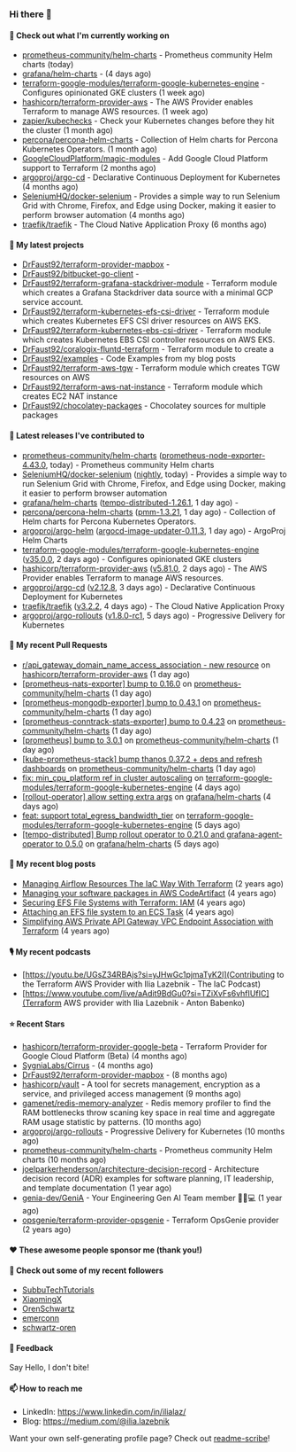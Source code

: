 ### Hi there 👋

#### 👷 Check out what I'm currently working on

- [prometheus-community/helm-charts](https://github.com/prometheus-community/helm-charts) - Prometheus community Helm charts (today)
- [grafana/helm-charts](https://github.com/grafana/helm-charts) -  (4 days ago)
- [terraform-google-modules/terraform-google-kubernetes-engine](https://github.com/terraform-google-modules/terraform-google-kubernetes-engine) - Configures opinionated GKE clusters (1 week ago)
- [hashicorp/terraform-provider-aws](https://github.com/hashicorp/terraform-provider-aws) - The AWS Provider enables Terraform to manage AWS resources. (1 week ago)
- [zapier/kubechecks](https://github.com/zapier/kubechecks) - Check your Kubernetes changes before they hit the cluster (1 month ago)
- [percona/percona-helm-charts](https://github.com/percona/percona-helm-charts) - Collection of Helm charts for Percona Kubernetes Operators. (1 month ago)
- [GoogleCloudPlatform/magic-modules](https://github.com/GoogleCloudPlatform/magic-modules) - Add Google Cloud Platform support to Terraform (2 months ago)
- [argoproj/argo-cd](https://github.com/argoproj/argo-cd) - Declarative Continuous Deployment for Kubernetes (4 months ago)
- [SeleniumHQ/docker-selenium](https://github.com/SeleniumHQ/docker-selenium) - Provides a simple way to run Selenium Grid with Chrome, Firefox, and Edge using Docker, making it easier to perform browser automation (4 months ago)
- [traefik/traefik](https://github.com/traefik/traefik) - The Cloud Native Application Proxy (6 months ago)

#### 🌱 My latest projects

- [DrFaust92/terraform-provider-mapbox](https://github.com/DrFaust92/terraform-provider-mapbox) - 
- [DrFaust92/bitbucket-go-client](https://github.com/DrFaust92/bitbucket-go-client) - 
- [DrFaust92/terraform-grafana-stackdriver-module](https://github.com/DrFaust92/terraform-grafana-stackdriver-module) - Terraform module which creates a Grafana Stackdriver data source with a minimal GCP service account.
- [DrFaust92/terraform-kubernetes-efs-csi-driver](https://github.com/DrFaust92/terraform-kubernetes-efs-csi-driver) - Terraform module which creates Kubernetes EFS CSI driver resources on AWS EKS.
- [DrFaust92/terraform-kubernetes-ebs-csi-driver](https://github.com/DrFaust92/terraform-kubernetes-ebs-csi-driver) - Terraform module which creates Kubernetes EBS CSI controller resources on AWS EKS.
- [DrFaust92/coralogix-fluntd-terraform](https://github.com/DrFaust92/coralogix-fluntd-terraform) - Terraform module to create a 
- [DrFaust92/examples](https://github.com/DrFaust92/examples) - Code Examples from my blog posts
- [DrFaust92/terraform-aws-tgw](https://github.com/DrFaust92/terraform-aws-tgw) - Terraform module which creates TGW resources on AWS
- [DrFaust92/terraform-aws-nat-instance](https://github.com/DrFaust92/terraform-aws-nat-instance) - Terraform module which creates EC2 NAT instance
- [DrFaust92/chocolatey-packages](https://github.com/DrFaust92/chocolatey-packages) - Chocolatey sources for multiple packages

#### 🔭 Latest releases I've contributed to

- [prometheus-community/helm-charts](https://github.com/prometheus-community/helm-charts) ([prometheus-node-exporter-4.43.0](https://github.com/prometheus-community/helm-charts/releases/tag/prometheus-node-exporter-4.43.0), today) - Prometheus community Helm charts
- [SeleniumHQ/docker-selenium](https://github.com/SeleniumHQ/docker-selenium) ([nightly](https://github.com/SeleniumHQ/docker-selenium/releases/tag/nightly), today) - Provides a simple way to run Selenium Grid with Chrome, Firefox, and Edge using Docker, making it easier to perform browser automation
- [grafana/helm-charts](https://github.com/grafana/helm-charts) ([tempo-distributed-1.26.1](https://github.com/grafana/helm-charts/releases/tag/tempo-distributed-1.26.1), 1 day ago) - 
- [percona/percona-helm-charts](https://github.com/percona/percona-helm-charts) ([pmm-1.3.21](https://github.com/percona/percona-helm-charts/releases/tag/pmm-1.3.21), 1 day ago) - Collection of Helm charts for Percona Kubernetes Operators.
- [argoproj/argo-helm](https://github.com/argoproj/argo-helm) ([argocd-image-updater-0.11.3](https://github.com/argoproj/argo-helm/releases/tag/argocd-image-updater-0.11.3), 1 day ago) - ArgoProj Helm Charts
- [terraform-google-modules/terraform-google-kubernetes-engine](https://github.com/terraform-google-modules/terraform-google-kubernetes-engine) ([v35.0.0](https://github.com/terraform-google-modules/terraform-google-kubernetes-engine/releases/tag/v35.0.0), 2 days ago) - Configures opinionated GKE clusters
- [hashicorp/terraform-provider-aws](https://github.com/hashicorp/terraform-provider-aws) ([v5.81.0](https://github.com/hashicorp/terraform-provider-aws/releases/tag/v5.81.0), 2 days ago) - The AWS Provider enables Terraform to manage AWS resources.
- [argoproj/argo-cd](https://github.com/argoproj/argo-cd) ([v2.12.8](https://github.com/argoproj/argo-cd/releases/tag/v2.12.8), 3 days ago) - Declarative Continuous Deployment for Kubernetes
- [traefik/traefik](https://github.com/traefik/traefik) ([v3.2.2](https://github.com/traefik/traefik/releases/tag/v3.2.2), 4 days ago) - The Cloud Native Application Proxy
- [argoproj/argo-rollouts](https://github.com/argoproj/argo-rollouts) ([v1.8.0-rc1](https://github.com/argoproj/argo-rollouts/releases/tag/v1.8.0-rc1), 5 days ago) - Progressive Delivery for Kubernetes

#### 🔨 My recent Pull Requests

- [r/api_gateway_domain_name_access_association - new resource](https://github.com/hashicorp/terraform-provider-aws/pull/40566) on [hashicorp/terraform-provider-aws](https://github.com/hashicorp/terraform-provider-aws) (1 day ago)
- [[prometheus-nats-exporter] bump to 0.16.0](https://github.com/prometheus-community/helm-charts/pull/5059) on [prometheus-community/helm-charts](https://github.com/prometheus-community/helm-charts) (1 day ago)
- [[prometheus-mongodb-exporter] bump to 0.43.1](https://github.com/prometheus-community/helm-charts/pull/5058) on [prometheus-community/helm-charts](https://github.com/prometheus-community/helm-charts) (1 day ago)
- [[prometheus-conntrack-stats-exporter] bump to 0.4.23](https://github.com/prometheus-community/helm-charts/pull/5057) on [prometheus-community/helm-charts](https://github.com/prometheus-community/helm-charts) (1 day ago)
- [[prometheus] bump to 3.0.1](https://github.com/prometheus-community/helm-charts/pull/5056) on [prometheus-community/helm-charts](https://github.com/prometheus-community/helm-charts) (1 day ago)
- [[kube-prometheus-stack] bump thanos 0.37.2 &#43; deps and refresh dashboards](https://github.com/prometheus-community/helm-charts/pull/5055) on [prometheus-community/helm-charts](https://github.com/prometheus-community/helm-charts) (1 day ago)
- [fix: min_cpu_platform ref in cluster autoscaling](https://github.com/terraform-google-modules/terraform-google-kubernetes-engine/pull/2208) on [terraform-google-modules/terraform-google-kubernetes-engine](https://github.com/terraform-google-modules/terraform-google-kubernetes-engine) (4 days ago)
- [[rollout-operator] allow setting extra args](https://github.com/grafana/helm-charts/pull/3473) on [grafana/helm-charts](https://github.com/grafana/helm-charts) (4 days ago)
- [feat: support total_egress_bandwidth_tier](https://github.com/terraform-google-modules/terraform-google-kubernetes-engine/pull/2207) on [terraform-google-modules/terraform-google-kubernetes-engine](https://github.com/terraform-google-modules/terraform-google-kubernetes-engine) (5 days ago)
- [[tempo-distributed] Bump rollout operator to 0.21.0 and grafana-agent-operator to 0.5.0](https://github.com/grafana/helm-charts/pull/3471) on [grafana/helm-charts](https://github.com/grafana/helm-charts) (5 days ago)

#### 📜 My recent blog posts

- [Managing Airflow Resources The IaC Way With Terraform](https://engineering.placer.ai/managing-airflow-resources-the-iac-way-with-terraform-ea5b8db573ad?source=rss-cac402f06fa8------2) (2 years ago)
- [Managing your software packages in AWS CodeArtifact](https://medium.com/@ilia.lazebnik/managing-your-software-packages-in-aws-codeartifact-12d00053e243?source=rss-cac402f06fa8------2) (4 years ago)
- [Securing EFS File Systems with Terraform: IAM](https://medium.com/@ilia.lazebnik/securing-efs-file-systems-with-terraform-iam-d2a066c198ab?source=rss-cac402f06fa8------2) (4 years ago)
- [Attaching an EFS file system to an ECS Task](https://medium.com/@ilia.lazebnik/attaching-an-efs-file-system-to-an-ecs-task-7bd15b76a6ef?source=rss-cac402f06fa8------2) (4 years ago)
- [Simplifying AWS Private API Gateway VPC Endpoint Association with Terraform](https://medium.com/@ilia.lazebnik/simplifying-aws-private-api-gateway-vpc-endpoint-association-with-terraform-b379a247afbf?source=rss-cac402f06fa8------2) (4 years ago)

#### 🎙️ My recent podcasts
- [https://youtu.be/UGsZ34RBAjs?si=yJHwGc1pjmaTyK2l](Contributing to the Terraform AWS Provider with Ilia Lazebnik - The IaC Podcast)
- [https://www.youtube.com/live/aAdit9BdGu0?si=TZiXvFs6vhfIUfIC](Terraform AWS provider with Ilia Lazebnik - Anton Babenko)

#### ⭐ Recent Stars

- [hashicorp/terraform-provider-google-beta](https://github.com/hashicorp/terraform-provider-google-beta) - Terraform Provider for Google Cloud Platform (Beta) (4 months ago)
- [SygniaLabs/Cirrus](https://github.com/SygniaLabs/Cirrus) -  (4 months ago)
- [DrFaust92/terraform-provider-mapbox](https://github.com/DrFaust92/terraform-provider-mapbox) -  (8 months ago)
- [hashicorp/vault](https://github.com/hashicorp/vault) - A tool for secrets management, encryption as a service, and privileged access management (9 months ago)
- [gamenet/redis-memory-analyzer](https://github.com/gamenet/redis-memory-analyzer) - Redis memory profiler to find the RAM bottlenecks throw scaning key space in real time and aggregate RAM usage statistic by patterns. (10 months ago)
- [argoproj/argo-rollouts](https://github.com/argoproj/argo-rollouts) - Progressive Delivery for Kubernetes (10 months ago)
- [prometheus-community/helm-charts](https://github.com/prometheus-community/helm-charts) - Prometheus community Helm charts (10 months ago)
- [joelparkerhenderson/architecture-decision-record](https://github.com/joelparkerhenderson/architecture-decision-record) - Architecture decision record (ADR) examples for software planning, IT leadership, and template documentation (1 year ago)
- [genia-dev/GeniA](https://github.com/genia-dev/GeniA) - Your Engineering Gen AI Team member 🧬🤖💻 (1 year ago)
- [opsgenie/terraform-provider-opsgenie](https://github.com/opsgenie/terraform-provider-opsgenie) - Terraform OpsGenie provider (2 years ago)

#### ❤️ These awesome people sponsor me (thank you!)


#### 👯 Check out some of my recent followers

- [SubbuTechTutorials](https://github.com/SubbuTechTutorials)
- [XiaomingX](https://github.com/XiaomingX)
- [OrenSchwartz](https://github.com/OrenSchwartz)
- [emerconn](https://github.com/emerconn)
- [schwartz-oren](https://github.com/schwartz-oren)

#### 💬 Feedback

Say Hello, I don't bite!

#### 📫 How to reach me

- LinkedIn: https://www.linkedin.com/in/ilialaz/
- Blog: https://medium.com/@ilia.lazebnik

Want your own self-generating profile page? Check out [readme-scribe](https://github.com/muesli/readme-scribe)!


